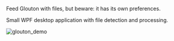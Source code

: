 Feed Glouton with files, but beware: it has its own preferences.

Small WPF desktop application with file detection and processing.

![glouton_demo](https://github.com/user-attachments/assets/72044e7f-4787-4f9a-bb16-823663d77846)
